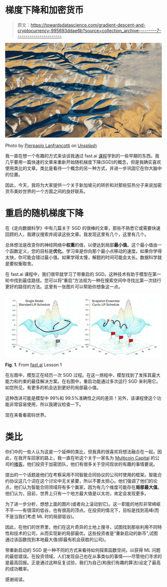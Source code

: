 # 梯度下降和加密货币

> 原文：<https://towardsdatascience.com/gradient-descent-and-cryptocurrency-995693ddae6b?source=collection_archive---------7----------------------->

![](img/e5cb921755d33c68c58f0da7c63aa6ae.png)

Photo by [Pierpaolo Lanfrancotti](https://unsplash.com/photos/hbJXneOzgIE?utm_source=unsplash&utm_medium=referral&utm_content=creditCopyText) on [Unsplash](https://unsplash.com/search/photos/terrain?utm_source=unsplash&utm_medium=referral&utm_content=creditCopyText)

我一直在想一个有趣的方式来谈谈我通过 fast.ai [课程](http://course.fast.ai/)学到的一些早期的东西。我几乎要用一篇快速的文章来重新开始随机梯度下降(SGD)的概念，但是我确实喜欢使用类比的文章。类比是看待一个概念的另一种方式，并进一步巩固它在你大脑中的位置。

因此，今天，我将为大家提供一个关于新加坡元的转折和对那些狂热分子来说加密货币美妙世界的一个方面之间的良好联系。

# 重启的随机梯度下降

在《走向数据科学》中有几篇关于 SGD 的很棒的文章，那些不熟悉它或需要快速回顾的人，我建议搜索并阅读这些文章。我发现这里有几个，这里有几个。

总体想法是改变你的神经网络中**权重**的值，以便达到局部**最小值**。这个最小值由一个函数定义，您的目标是**优化**。学习率是你向那个最小点移动的速度。如果你学得太快，你可能会错过最小值。如果学得太慢，解题的时间可能会太长。数据科学就是要权衡取舍。

在 fast.ai 课程中，我们很早就学习了带重启的 SGD。这种技术有助于模型在第一轮中找到最佳路径。您可以将“重启”方法视为一种在搜索空间中寻找比第一次绕行更好的路径的方法。这里有一张图片可以帮助你想象这一点。

![](img/9b6ca636683954ed1b921b637ab2bd4e.png)

**Fig. 1.** From [fast.ai](http://course.fast.ai/) Lesson 1

在左图中，模型正在经历一次 SGD 过程。在这一旅程中，模型找到了发挥其最大能力和约束的最佳解决方案。在右图中，重启功能通过多次运行 SGD 来利用它。如您所见，有更多的机会达到更好的局部最小值。

这种改进可能是模型中 99%和 99.5%准确性之间的差异！另外，该课程使这个功能非常容易使用，所以我建议检查一下。

现在来看看密码世界。

# 类比

你们中的一些人认为这是一个延伸的类比，但我真的很喜欢将想法融合在一起。因此，在我开车回家的路上，我一直在听这个关于一家名为 [Multicoin Capital](https://multicoin.capital/) 的公司的[播客](http://unchainedpodcast.co/multicoin-on-the-1-thing-crypto-teams-miss-in-their-quests-for-success)。他们投资于加密团队，他们有很多关于空间现状的有趣的事情要说。

提出的一个话题是他们在考察采用不同智能合同协议的公司时使用的框架。智能合约协议这几个词在这个讨论中无关紧要，所以不要太担心。他们强调了他们的论点，他们认为智能合同领域将有多个赢家，因为有几个维度可能存在**局部最大值**。他们认为，目前，世界上只有一个地方最大值是以太坊，肯定会发现更多。

为了进一步分析，想想上面的图片(或者向上滚动到它)。这一职能的地形非常崎岖不平——有很深的低谷，也有很高的顶点。在投资的情况下，目标是找到高峰(而不是当我们考虑 ML 时的局部低谷)。

因此，在他们的世界里，他们在这片奇异的土地上搜寻，试图找到那些利用不同特性和技术的公司，从而实现新的局部最优。这些投资者是“重新启动的新币”,试图通过该函数找到本地最大值(即最有机会获胜的公司)。

带重新启动的 SGD 是一种不同的方式来看待如何探索函数空间，以获得 ML 问题的最低错误。在投资领域，人们发现自己也在从事类似的事情——尽管他们寻求的是最高回报。正是通过这种反复试验，我们为自己(和我们有趣的算法)设定了最高的成功概率。

感谢阅读。